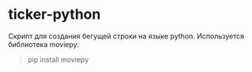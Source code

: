 # ticker-python

Скрипт для создания бегущей строки на языке python. Используется библиотека moviepy:
> pip install moviepy